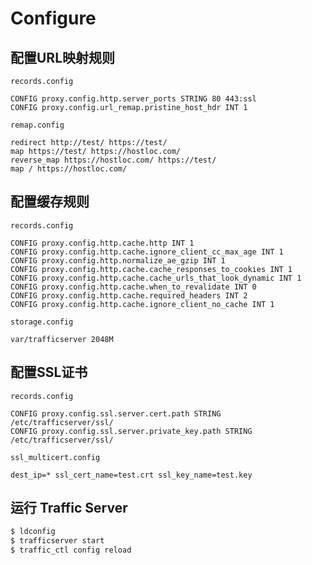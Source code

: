 # Configure

## 配置URL映射规则

`records.config`

```
CONFIG proxy.config.http.server_ports STRING 80 443:ssl
CONFIG proxy.config.url_remap.pristine_host_hdr INT 1
```

`remap.config`

```
redirect http://test/ https://test/
map https://test/ https://hostloc.com/
reverse_map https://hostloc.com/ https://test/
map / https://hostloc.com/
```

## 配置缓存规则

`records.config`

```
CONFIG proxy.config.http.cache.http INT 1
CONFIG proxy.config.http.cache.ignore_client_cc_max_age INT 1
CONFIG proxy.config.http.normalize_ae_gzip INT 1
CONFIG proxy.config.http.cache.cache_responses_to_cookies INT 1
CONFIG proxy.config.http.cache.cache_urls_that_look_dynamic INT 1
CONFIG proxy.config.http.cache.when_to_revalidate INT 0
CONFIG proxy.config.http.cache.required_headers INT 2
CONFIG proxy.config.http.cache.ignore_client_no_cache INT 1
```

`storage.config`

```
var/trafficserver 2048M
```

## 配置SSL证书

`records.config`

```
CONFIG proxy.config.ssl.server.cert.path STRING /etc/trafficserver/ssl/
CONFIG proxy.config.ssl.server.private_key.path STRING /etc/trafficserver/ssl/
```

`ssl_multicert.config`

```
dest_ip=* ssl_cert_name=test.crt ssl_key_name=test.key
```

## 运行 Traffic Server

```bash
$ ldconfig
$ trafficserver start
$ traffic_ctl config reload
```

